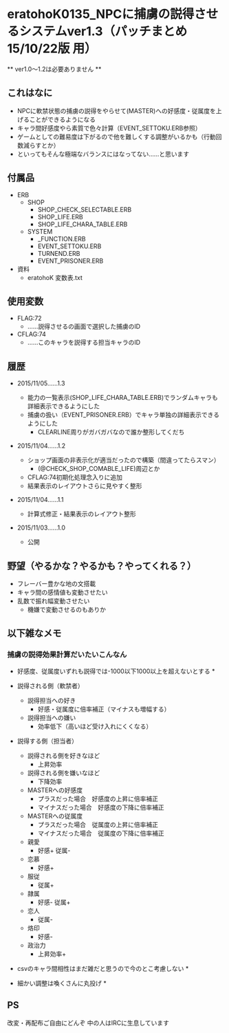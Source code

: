 ﻿# eratohoK0135_NPCに捕虜の説得させるシステムver1.3（パッチまとめ15/10/22版 用）
** ver1.0～1.2は必要ありません **

## これはなに
* NPCに軟禁状態の捕虜の説得をやらせて(MASTER)への好感度・従属度を上げることができるようになる
* キャラ間好感度やら素質で色々計算（EVENT_SETTOKU.ERB参照）
* ゲームとしての難易度は下がるので他を難しくする調整がいるかも（行動回数減らすとか）
* といってもそんな極端なバランスにはなってない……と思います

## 付属品
* ERB
	+ SHOP
		- SHOP_CHECK_SELECTABLE.ERB
		- SHOP_LIFE.ERB
		- SHOP_LIFE_CHARA_TABLE.ERB
	+ SYSTEM
		- _FUNCTION.ERB
		- EVENT_SETTOKU.ERB
		- TURNEND.ERB
		- EVENT_PRISONER.ERB
* 資料
	+ eratohoK 変数表.txt

## 使用変数
* FLAG:72
	+ ……説得させるの画面で選択した捕虜のID
* CFLAG:74
	+ ……このキャラを説得する担当キャラのID

## 履歴
* 2015/11/05……1.3
	+ 能力の一覧表示(SHOP_LIFE_CHARA_TABLE.ERB)でランダムキャラも詳細表示できるようにした
	+ 捕虜の扱い（EVENT_PRISONER.ERB）でキャラ単独の詳細表示できるようにした
		- CLEARLINE周りがガバガバなので誰か整形してくだち

* 2015/11/04……1.2
	+ ショップ画面の非表示化が適当だったので構築（間違ってたらスマン）
		- (@CHECK_SHOP_COMABLE_LIFE)周辺とか
	+ CFLAG:74初期化処理念入りに追加
	+ 結果表示のレイアウトさらに見やすく整形

* 2015/11/04……1.1
	+ 計算式修正・結果表示のレイアウト整形

* 2015/11/03……1.0
	+ 公開

## 野望（やるかな？やるかも？やってくれる？）
* フレーバー豊かな地の文搭載
* キャラ間の感情値も変動させたい
* 乱数で振れ幅変動させたい
	+ 機嫌で変動させるのもありか

## 以下雑なメモ

### 捕虜の説得効果計算だいたいこんなん
* 好感度、従属度いずれも説得では-1000以下1000以上を超えないとする *

* 説得される側（軟禁者）
	+ 説得担当への好き
		- 好感・従属度に倍率補正（マイナスも増幅する）
	+ 説得担当への嫌い
		- 効率低下（高いほど受け入れにくくなる）
* 説得する側（担当者）
	+ 説得される側を好きなほど
		- 上昇効率
	+ 説得される側を嫌いなほど
		- 下降効率
	+ MASTERへの好感度
		- プラスだった場合　好感度の上昇に倍率補正
		- マイナスだった場合　好感度の下降に倍率補正
	+ MASTERへの従属度
		- プラスだった場合　従属度の上昇に倍率補正
		- マイナスだった場合　従属度の下降に倍率補正
	+ 親愛
		- 好感+ 従属-
	+ 恋慕
		- 好感+
	+ 服従
		- 従属+
	+ 隷属
		- 好感- 従属+
	+ 恋人
		- 従属-
	+ 烙印
		- 好感-
	+ 政治力
		- 上昇効率+

* csvのキャラ間相性はまだ雑だと思うので今のとこ考慮しない *
* 細かい調整は喚くさんに丸投げ *

## PS
改変・再配布ご自由にどんぞ
中の人はIRCに生息しています

